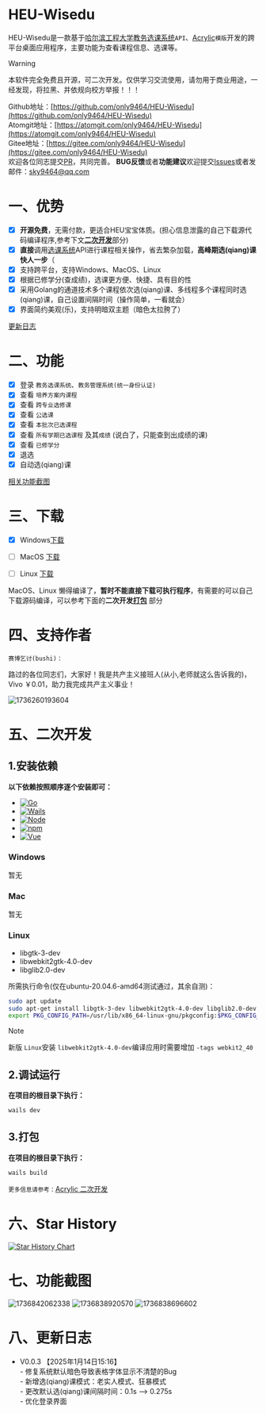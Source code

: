 # HEU-Wisedu

HEU-Wisedu是一款基于[哈尔滨工程大学教务选课系统](https://jwxk.hrbeu.edu.cn/)`API`、[Acrylic](https://github.com/only9464/Acrylic)`模版`开发的跨平台桌面应用程序，主要功能为查看课程信息、选课等。

> [!WARNING]
> 本软件完全免费且开源，可二次开发。仅供学习交流使用，请勿用于商业用途，一经发现，将拉黑、并依规向校方举报！！！
>

Github地址：[https://github.com/only9464/HEU-Wisedu](https://github.com/only9464/HEU-Wisedu) <br>
Atomgit地址：[https://atomgit.com/only9464/HEU-Wisedu](https://atomgit.com/only9464/HEU-Wisedu)<br>
Gitee地址：[https://gitee.com/only9464/HEU-Wisedu](https://gitee.com/only9464/HEU-Wisedu)<br>
欢迎各位同志提交[PR](https://github.com/only9464/HEU-Wisedu/pulls)，共同完善。
**BUG反馈**或者**功能建议**欢迎提交[Issues](https://github.com/only9464/HEU-Wisedu/issues)或者发邮件：[sky9464@qq.com](mailto:sky9464@qq.com)

# 一、优势
- [x] **开源免费**，无需付款，更适合HEU宝宝体质。(担心信息泄露的自己下载源代码编译程序,参考下文[**二次开发**](#五二次开发)部分)
- [x] **直接**调用[选课系统](https://jwxk.hrbeu.edu.cn/)API进行课程相关操作，省去繁杂加载，**高峰期选(qiang)课快人一步**（
- [x] 支持跨平台，支持Windows、MacOS、Linux 
- [x] 根据已修学分(查成绩)，选课更方便、快捷、具有目的性
- [x] 采用Golang的通道技术多个课程依次选(qiang)课、多线程多个课程同时选(qiang)课，自己设置间隔时间（操作简单，一看就会）
- [x] 界面简约美观(乐)，支持明暗双主题（暗色太拉胯了）

[更新日志](#八更新日志)

# 二、功能

- [X] 登录 `教务选课系统`、`教务管理系统(统一身份认证)`
- [X] 查看 `培养方案内课程`
- [X] 查看 `跨专业选修课`
- [X] 查看 `公选课`
- [x] 查看 `本批次已选课程`
- [x] 查看 `所有学期已选课程` 及其`成绩` (说白了，只能查到出成绩的课)
- [x] 查看 `已修学分` 
- [x] 退选
- [x] 自动选(qiang)课

[相关功能截图](#七功能截图)

# 三、下载

- [X] Windows[下载](https://ghproxy.heu.us.kg/https://raw.githubusercontent.com/only9464/HEU-Wisedu/master/build/bin/HEU-Wisedu.exe)
- [ ] MacOS  [下载](#3打包)
- [ ] Linux  [下载](#3打包)


MacOS、Linux 懒得编译了，**暂时不能直接下载可执行程序**，有需要的可以自己下载源码编译，可以参考下面的**二次开发[打包](#3打包)** 部分

# 四、支持作者

`赛博乞讨(bushi)：`

路过的各位同志们，大家好！我是共产主义接班人(从小,老师就这么告诉我的)，Vivo ￥0.01，助力我完成共产主义事业！

![1736260193604](image/README/1736260193604.png)

# 五、二次开发

## 1.安装依赖

**以下依赖按照顺序逐个安装即可：**

- [![Go](https://img.shields.io/github/go-mod/go-version/only9464/HEU-Wisedu?logo=go&label=Golang&color=00ADD8)](https://go.dev/)
- [![Wails](https://img.shields.io/github/v/release/wailsapp/wails?label=Wails&color=red&logo=wails)](https://wails.io)
- [![Node](https://img.shields.io/badge/Node.js-v20.12.2-green?logo=node.js)](https://nodejs.org/)
- [![npm](https://img.shields.io/badge/npm-v9.0.0-red?logo=npm)](https://www.npmjs.com/)
- [![Vue](https://img.shields.io/badge/dynamic/json?url=https://raw.githubusercontent.com/only9464/HEU-Wisedu/master/frontend/package.json&query=$.dependencies.vue&label=Vue&color=4FC08D&logo=vue.js)](https://vuejs.org/)

### Windows

暂无

### Mac

暂无

### Linux

- libgtk-3-dev
- libwebkit2gtk-4.0-dev
- libglib2.0-dev

所需执行命令(仅在ubuntu-20.04.6-amd64测试通过，其余自测)：

```bash
sudo apt update
sudo apt-get install libgtk-3-dev libwebkit2gtk-4.0-dev libglib2.0-dev
export PKG_CONFIG_PATH=/usr/lib/x86_64-linux-gnu/pkgconfig:$PKG_CONFIG_PATH
```

> [!NOTE]
>
> 新版 `Linux`安装 `libwebkit2gtk-4.0-dev`编译应用时需要增加 `-tags webkit2_40`


## 2.调试运行

**在项目的根目录下执行：**

```bash
wails dev
```

## 3.打包

**在项目的根目录下执行：**

```bash
wails build
```

`更多信息请参考：`[Acrylic 二次开发](https://github.com/only9464/Acrylic#%E4%BA%8C%E4%BA%8C%E6%AC%A1%E5%BC%80%E5%8F%91)

# 六、Star History

[![Star History Chart](https://api.star-history.com/svg?repos=only9464/HEU-Wisedu&type=Date)](https://star-history.com/#only9464/HEU-Wisedu&Date)

# 七、功能截图
![1736842062338](image/README/1736842062338.png)
![1736838920570](image/README/1736838920570.png)
![1736838696602](image/README/1736838696602.png)
# 八、更新日志


-    V0.0.3 【2025年1月14日15:16】<br>
    - 修复系统默认暗色导致表格字体显示不清楚的Bug<br>
    - 新增选(qiang)课模式：老实人模式、狂暴模式<br>
    - 更改默认选(qiang)课间隔时间：0.1s --> 0.275s<br>
    - 优化登录界面<br>

